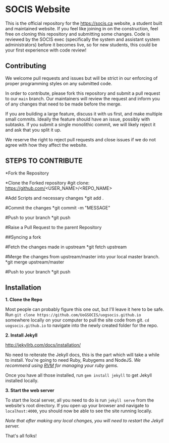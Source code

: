 SOCIS Website
==================

This is the official repository for the https://socis.ca website, a student built and maintained website. If you feel like joining in on the construction, feel free on cloning this repository and submitting some changes. Code is reviewed by the SOCIS exec (specifically the system and assistant system administrators) before it becomes live, so for new students, this could be your first experience with code review!


Contributing
------------

We welcome pull requests and issues but will be strict in our enforcing of
proper programming styles on any submitted code.

In order to contribute, please fork this repository and submit a pull request
to our `main` branch. Our maintainers will review the request and inform you of any
changes that need to be made before the merge.

If you are building a large feature, discuss it with us first, and make
multiple small commits. Ideally the feature should have an issue, possibly with
subtasks. If you submit a single monolithic commit, we will likely reject it and
ask that you split it up.

We reserve the right to reject pull requests and close issues if we do not
agree with how they affect the website.

## STEPS TO CONTRIBUTE

*Fork the Repository

*Clone the Forked repository #git clone: https://github.com/<USER_NAME>/<REPO_NAME>

#Add Scripts and necessary changes *git add .

#Commit the changes *git commit -m "MESSAGE"

#Push to your branch *git push

#Raise a Pull Request to the parent Repository

##Syncing a fork

#Fetch the changes made in upstream *git fetch upstream

#Merge the changes from upstream/master into your local master branch. *git merge upstream/master

#Push to your branch *git push

Installation
------------

__1. Clone the Repo__

Most people can probably figure this one out, but I'll leave it here to be safe.
Run `git clone https://github.com/UoGSOCIS/uogsocis.github.io` somewhere locally on your computer to pull the site code from git.
`cd uogsocis.github.io` to navigate into the newly created folder for the repo.

__2. Install Jekyll__

http://jekyllrb.com/docs/installation/

No need to reiterate the Jekyll docs, this is the part which will take a while to install. You're going to need Ruby, Rubygems and NodeJS.
_We recommend using [RVM](http://rvm.io/) for managing your ruby gems._

Once you have all those installed, run `gem install jekyll` to get Jekyll installed locally.

__3. Start the web server__

To start the local server, all you need to do is run `jekyll serve` from the website's root directory.
If you open up your browser and navigate to `localhost:4000`, you should now be able to see the site running locally.

_Note that after making any local changes, you will need to restart the Jekyll server._



That's all folks!
